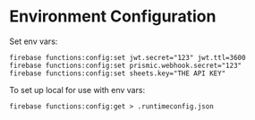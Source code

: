 # Environment Configuration

Set env vars:

    firebase functions:config:set jwt.secret="123" jwt.ttl=3600
    firebase functions:config:set prismic.webhook.secret="123"
    firebase functions:config:set sheets.key="THE API KEY"

To set up local for use with env vars:

    firebase functions:config:get > .runtimeconfig.json
    
    
    

